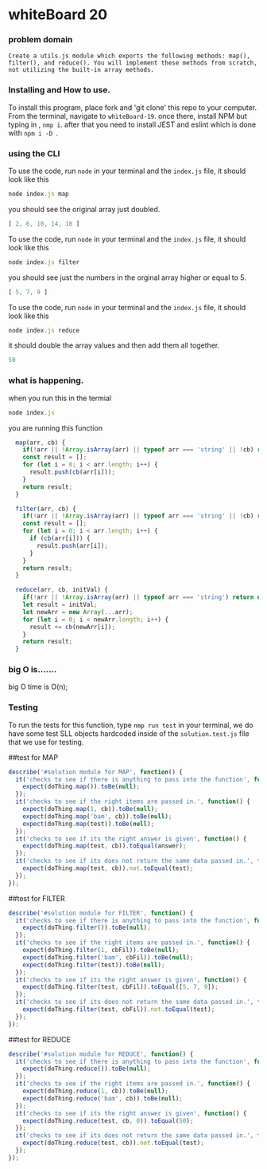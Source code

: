 
# whiteBoard 20

### problem domain

`Create a utils.js module which exports the following methods: map(), filter(), and reduce(). You will implement these methods from scratch, not utilizing the built-in array methods.`

### Installing and How to use.

To install this program, place fork and 'git clone' this repo to your computer. From the terminal, navigate to  `whiteBoard-19`. once there, install NPM but typing in , `nmp i`. after that you need to install JEST and eslint which is done with `npm i -D `. 


### using the CLI 

To use the code, run `node` in your terminal and the `index.js` file, it should look like this
```javascript
node index.js map
```
you should see the original array just doubled.

```javascript
[ 2, 6, 10, 14, 18 ]
```

To use the code, run `node` in your terminal and the `index.js` file, it should look like this
```javascript
node index.js filter
```
you should see just the numbers in the orginal array higher or equal to 5.

```javascript
[ 5, 7, 9 ]
```

To use the code, run `node` in your terminal and the `index.js` file, it should look like this
```javascript
node index.js reduce
```
it should double the array values and then add them all together.

```javascript
50
```



### what is happening.
when you run this in the termial
```javascript
node index.js 
```

you are running this function 

```javascript
  map(arr, cb) {
    if(!arr || !Array.isArray(arr) || typeof arr === 'string' || !cb) return null;
    const result = [];
    for (let i = 0; i < arr.length; i++) {      
      result.push(cb(arr[i]));
    }
    return result;
  }

  filter(arr, cb) {
    if(!arr || !Array.isArray(arr) || typeof arr === 'string' || !cb) return null;
    const result = [];
    for (let i = 0; i < arr.length; i++) {
      if (cb(arr[i])) {
        result.push(arr[i]);
      }
    }
    return result;
  }

  reduce(arr, cb, initVal) {
    if(!arr || !Array.isArray(arr) || typeof arr === 'string') return null;
    let result = initVal;
    let newArr = new Array(...arr);
    for (let i = 0; i < newArr.length; i++) {
      result += cb(newArr[i]);
    }
    return result;
  }
```

### big O is.......
big O time is O(n);

### Testing

To run the tests for this function, type `nmp run test` in your terminal,
we do have some test SLL objects hardcoded inside of the `solution.test.js` file that we use for testing.

##test for MAP
```javascript
describe('#solution module for MAP', function() {
  it('checks to see if there is anything to pass into the function', function() {
    expect(doThing.map()).toBe(null);
  });
  it('checks to see if the right items are passed in.', function() {
    expect(doThing.map(1, cb)).toBe(null);
    expect(doThing.map('bam', cb)).toBe(null);
    expect(doThing.map(test)).toBe(null);
  });
  it('checks to see if its the right answer is given', function() {
    expect(doThing.map(test, cb)).toEqual(answer);
  });
  it('checks to see if its does not return the same data passed in.', function() {
    expect(doThing.map(test, cb)).not.toEqual(test);
  });
});
```

##test for FILTER
```javascript
describe('#solution module for FILTER', function() {
  it('checks to see if there is anything to pass into the function', function() {
    expect(doThing.filter()).toBe(null);
  });
  it('checks to see if the right items are passed in.', function() {
    expect(doThing.filter(1, cbFil)).toBe(null);
    expect(doThing.filter('bam', cbFil)).toBe(null);
    expect(doThing.filter(test)).toBe(null);
  });
  it('checks to see if its the right answer is given', function() {
    expect(doThing.filter(test, cbFil)).toEqual([5, 7, 9]);
  });
  it('checks to see if its does not return the same data passed in.', function() {
    expect(doThing.filter(test, cbFil)).not.toEqual(test);
  });
});
```

##test for REDUCE
```javascript
describe('#solution module for REDUCE', function() {
  it('checks to see if there is anything to pass into the function', function() {
    expect(doThing.reduce()).toBe(null);
  });
  it('checks to see if the right items are passed in.', function() {
    expect(doThing.reduce(1, cb)).toBe(null);
    expect(doThing.reduce('bam', cb)).toBe(null);
  });
  it('checks to see if its the right answer is given', function() {
    expect(doThing.reduce(test, cb, 0)).toEqual(50);
  });
  it('checks to see if its does not return the same data passed in.', function() {
    expect(doThing.reduce(test, cb)).not.toEqual(test);
  });
});
```